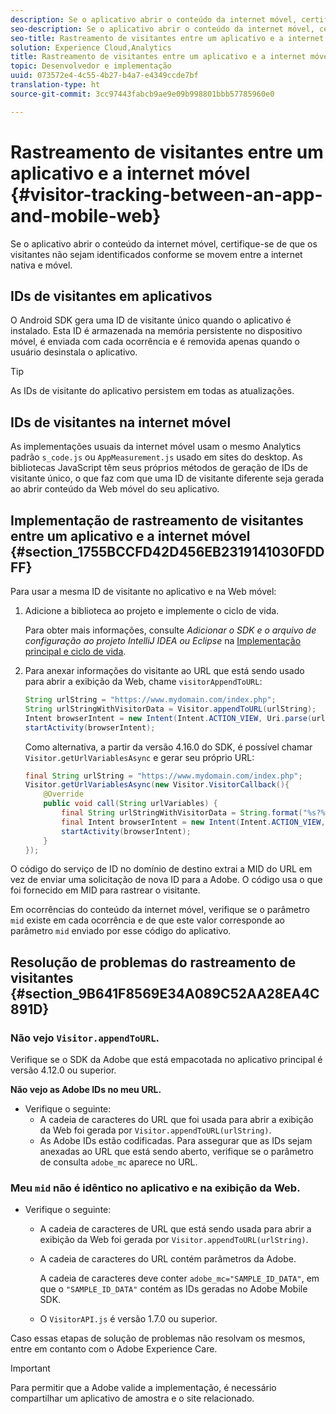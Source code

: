 ```yaml
---
description: Se o aplicativo abrir o conteúdo da internet móvel, certifique-se de que os visitantes não sejam identificados conforme se movem entre a internet nativa e móvel.
seo-description: Se o aplicativo abrir o conteúdo da internet móvel, certifique-se de que os visitantes não sejam identificados conforme se movem entre a internet nativa e móvel.
seo-title: Rastreamento de visitantes entre um aplicativo e a internet móvel
solution: Experience Cloud,Analytics
title: Rastreamento de visitantes entre um aplicativo e a internet móvel
topic: Desenvolvedor e implementação
uuid: 073572e4-4c55-4b27-b4a7-e4349ccde7bf
translation-type: ht
source-git-commit: 3cc97443fabcb9ae9e09b998801bbb57785960e0

---
```



# Rastreamento de visitantes entre um aplicativo e a internet móvel {#visitor-tracking-between-an-app-and-mobile-web}

Se o aplicativo abrir o conteúdo da internet móvel, certifique-se de que os visitantes não sejam identificados conforme se movem entre a internet nativa e móvel.

## IDs de visitantes em aplicativos

O Android SDK gera uma ID de visitante único quando o aplicativo é instalado. Esta ID é armazenada na memória persistente no dispositivo móvel, é enviada com cada ocorrência e é removida apenas quando o usuário desinstala o aplicativo.

>[!TIP]
>
>As IDs de visitante do aplicativo persistem em todas as atualizações.

## IDs de visitantes na internet móvel

As implementações usuais da internet móvel usam o mesmo Analytics padrão `s_code.js` ou `AppMeasurement.js` usado em sites do desktop. As bibliotecas JavaScript têm seus próprios métodos de geração de IDs de visitante único, o que faz com que uma ID de visitante diferente seja gerada ao abrir conteúdo da Web móvel do seu aplicativo.

## Implementação de rastreamento de visitantes entre um aplicativo e a internet móvel {#section_1755BCCFD42D456EB2319141030FDDFF}

Para usar a mesma ID de visitante no aplicativo e na Web móvel:

1. Adicione a biblioteca ao projeto e implemente o ciclo de vida.

   Para obter mais informações, consulte *Adicionar o SDK e o arquivo de configuração ao projeto IntelliJ IDEA ou Eclipse* na [Implementação principal e ciclo de vida](/help/android/getting-started/dev-qs.md).

1. Para anexar informações do visitante ao URL que está sendo usado para abrir a exibição da Web, chame `visitorAppendToURL`:

   ```java
   String urlString = "https://www.mydomain.com/index.php"; 
   String urlStringWithVisitorData = Visitor.appendToURL(urlString); 
   Intent browserIntent = new Intent(Intent.ACTION_VIEW, Uri.parse(urlStringWithVisitorData)); 
   startActivity(browserIntent);
   ```

   Como alternativa, a partir da versão 4.16.0 do SDK, é possível chamar `Visitor.getUrlVariablesAsync` e gerar seu próprio URL:

   ```java
   final String urlString = "https://www.mydomain.com/index.php"; 
   Visitor.getUrlVariablesAsync(new Visitor.VisitorCallback(){ 
       @Override 
       public void call(String urlVariables) { 
           final String urlStringWithVisitorData = String.format("%s?%s", urlString, urlVariables); 
           final Intent browserIntent = new Intent(Intent.ACTION_VIEW, Uri.parse(urlStringWithVisitorData)); 
           startActivity(browserIntent); 
       } 
   });
   ```

O código do serviço de ID no domínio de destino extrai a MID do URL em vez de enviar uma solicitação de nova ID para a Adobe. O código usa o que foi fornecido em MID para rastrear o visitante.

Em ocorrências do conteúdo da internet móvel, verifique se o parâmetro `mid` existe em cada ocorrência e de que este valor corresponde ao parâmetro `mid` enviado por esse código do aplicativo.

## Resolução de problemas do rastreamento de visitantes {#section_9B641F8569E34A089C52AA28EA4C891D}

### Não vejo `Visitor.appendToURL`.

Verifique se o SDK da Adobe que está empacotada no aplicativo principal é versão 4.12.0 ou superior.

**Não vejo as Adobe IDs no meu URL.**

* Verifique o seguinte:
   * A cadeia de caracteres do URL que foi usada para abrir a exibição da Web foi gerada por `Visitor.appendToURL(urlString)`.
   * As Adobe IDs estão codificadas. 
Para assegurar que as IDs sejam anexadas ao URL que está sendo aberto, verifique se o parâmetro de consulta `adobe_mc` aparece no URL.

### Meu `mid` não é idêntico no aplicativo e na exibição da Web.

* Verifique o seguinte:

   * A cadeia de caracteres de URL que está sendo usada para abrir a exibição da Web foi gerada por `Visitor.appendToURL(urlString)`.
   * A cadeia de caracteres do URL contém parâmetros da Adobe.

      A cadeia de caracteres deve conter `adobe_mc="SAMPLE_ID_DATA"`, em que o `"SAMPLE_ID_DATA"` contém as IDs geradas no Adobe Mobile SDK.
   * O `VisitorAPI.js` é versão 1.7.0 ou superior.

Caso essas etapas de solução de problemas não resolvam os mesmos, entre em contanto com o Adobe Experience Care.

>[!IMPORTANT]
>
>Para permitir que a Adobe valide a implementação, é necessário compartilhar um aplicativo de amostra e o site relacionado.

